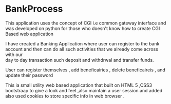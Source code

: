 # BankProcess


This application uses the concept of CGI i.e common gateway interface and was developed on python for those who doesn't know how to create 
CGI Based web application

I have created a Banking Application where user can register to the bank account and then can do all such activities that we already come across with our  
day to day transaction such deposit and withdrwal and transfer funds.

User can register themselves , add beneficairies , delete beneficaireis , and update their password

This ia small utility web based application that built on HTML 5 ,CSS3 bootstraap to give a look and feel ,also maintain a user session and added
also used cookies  to store specific info in web browser .
